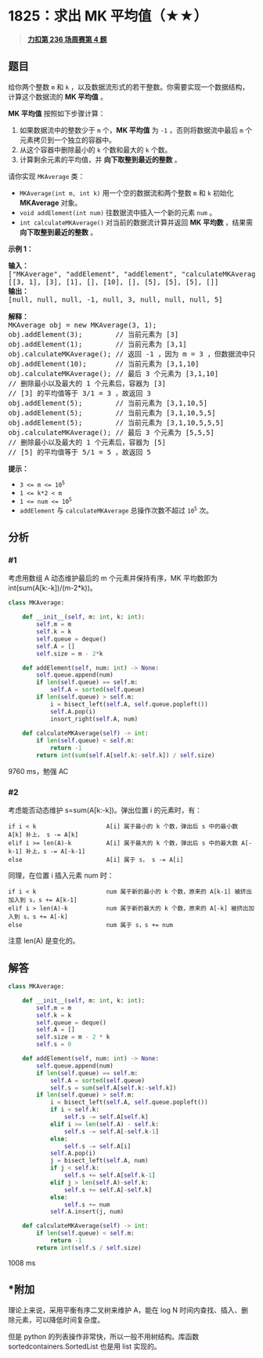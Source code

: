 # 1825：求出 MK 平均值（★★）


> <u>**[力扣第 236 场周赛第 4 题](https://leetcode.cn/problems/finding-mk-average/)**</u>

## 题目

<p>给你两个整数 <code>m</code> 和 <code>k</code> ，以及数据流形式的若干整数。你需要实现一个数据结构，计算这个数据流的 <b>MK 平均值</b> 。</p>

<p><strong>MK 平均值</strong> 按照如下步骤计算：</p>

<ol>
<li>如果数据流中的整数少于 <code>m</code> 个，<strong>MK 平均值</strong> 为 <code>-1</code> ，否则将数据流中最后 <code>m</code> 个元素拷贝到一个独立的容器中。</li>
<li>从这个容器中删除最小的 <code>k</code> 个数和最大的 <code>k</code> 个数。</li>
<li>计算剩余元素的平均值，并 <strong>向下取整到最近的整数</strong> 。</li>
</ol>

<p>请你实现 <code>MKAverage</code> 类：</p>

<ul>
<li><code>MKAverage(int m, int k)</code> 用一个空的数据流和两个整数 <code>m</code> 和 <code>k</code> 初始化 <strong>MKAverage</strong> 对象。</li>
<li><code>void addElement(int num)</code> 往数据流中插入一个新的元素 <code>num</code> 。</li>
<li><code>int calculateMKAverage()</code> 对当前的数据流计算并返回 <strong>MK 平均数</strong> ，结果需 <strong>向下取整到最近的整数</strong> 。</li>
</ul>



<p><strong>示例 1：</strong></p>

<pre>
<strong>输入：</strong>
["MKAverage", "addElement", "addElement", "calculateMKAverage", "addElement", "calculateMKAverage", "addElement", "addElement", "addElement", "calculateMKAverage"]
[[3, 1], [3], [1], [], [10], [], [5], [5], [5], []]
<strong>输出：</strong>
[null, null, null, -1, null, 3, null, null, null, 5]

<strong>解释：</strong>
MKAverage obj = new MKAverage(3, 1);
obj.addElement(3);        // 当前元素为 [3]
obj.addElement(1);        // 当前元素为 [3,1]
obj.calculateMKAverage(); // 返回 -1 ，因为 m = 3 ，但数据流中只有 2 个元素
obj.addElement(10);       // 当前元素为 [3,1,10]
obj.calculateMKAverage(); // 最后 3 个元素为 [3,1,10]
// 删除最小以及最大的 1 个元素后，容器为 [3]
// [3] 的平均值等于 3/1 = 3 ，故返回 3
obj.addElement(5);        // 当前元素为 [3,1,10,5]
obj.addElement(5);        // 当前元素为 [3,1,10,5,5]
obj.addElement(5);        // 当前元素为 [3,1,10,5,5,5]
obj.calculateMKAverage(); // 最后 3 个元素为 [5,5,5]
// 删除最小以及最大的 1 个元素后，容器为 [5]
// [5] 的平均值等于 5/1 = 5 ，故返回 5
</pre>



<p><strong>提示：</strong></p>

<ul>
<li><code>3 &lt;= m &lt;= 10<sup>5</sup></code></li>
<li><code>1 &lt;= k*2 &lt; m</code></li>
<li><code>1 &lt;= num &lt;= 10<sup>5</sup></code></li>
<li><code>addElement</code> 与 <code>calculateMKAverage</code> 总操作次数不超过 <code>10<sup>5</sup></code> 次。</li>
</ul>


## 分析

### #1

考虑用数组 A 动态维护最后的 m 个元素并保持有序，MK 平均数即为 int(sum(A[k:-k])/(m-2*k))。

```python
class MKAverage:

    def __init__(self, m: int, k: int):
        self.m = m
        self.k = k
        self.queue = deque()
        self.A = []
        self.size = m - 2*k

    def addElement(self, num: int) -> None:
        self.queue.append(num)
        if len(self.queue) == self.m:
            self.A = sorted(self.queue)
        if len(self.queue) > self.m:
            i = bisect_left(self.A, self.queue.popleft())
            self.A.pop(i)
            insort_right(self.A, num)
            
    def calculateMKAverage(self) -> int:
        if len(self.queue) < self.m:
            return -1
        return int(sum(self.A[self.k:-self.k]) / self.size)
```

9760 ms，勉强 AC

### #2

考虑能否动态维护 s=sum(A[k:-k])。弹出位置 i 的元素时，有：

	if i < k					A[i] 属于最小的 k 个数，弹出后 s 中的最小数 A[k] 补上， s -= A[k] 
	elif i >= len(A)-k			A[i] 属于最大的 k 个数，弹出后 s 中的最大数 A[-k-1] 补上，s -= A[-k-1]
	else						A[i] 属于 s， s -= A[i]

同理，在位置 i 插入元素 num 时：

	if i < k					num 属于新的最小的 k 个数，原来的 A[k-1] 被挤出加入到 s，s += A[k-1]
	elif i > len(A)-k			num 属于新的最大的 k 个数，原来的 A[-k] 被挤出加入到 s，s += A[-k]
	else						num 属于 s，s += num

注意 len(A) 是变化的。	

## 解答

```python
class MKAverage:

    def __init__(self, m: int, k: int):
        self.m = m
        self.k = k
        self.queue = deque()
        self.A = []
        self.size = m - 2 * k
        self.s = 0

    def addElement(self, num: int) -> None:
        self.queue.append(num)
        if len(self.queue) == self.m:
            self.A = sorted(self.queue)
            self.s = sum(self.A[self.k:-self.k])
        if len(self.queue) > self.m:
            i = bisect_left(self.A, self.queue.popleft())
            if i < self.k:
                self.s -= self.A[self.k]
            elif i >= len(self.A) - self.k:
                self.s -= self.A[-self.k-1]
            else:
                self.s -= self.A[i]
            self.A.pop(i)
            j = bisect_left(self.A, num)
            if j < self.k:
                self.s += self.A[self.k-1]
            elif j > len(self.A)-self.k:
                self.s += self.A[-self.k]
            else:
                self.s += num
            self.A.insert(j, num)

    def calculateMKAverage(self) -> int:
        if len(self.queue) < self.m:
            return -1
        return int(self.s / self.size)
```

1008 ms

## *附加

理论上来说，采用平衡有序二叉树来维护 A，能在 log N 时间内查找、插入、删除元素，可以降低时间复杂度。

但是 python 的列表操作非常快，所以一般不用树结构。库函数 sortedcontainers.SortedList 也是用 list 实现的。


